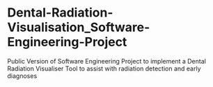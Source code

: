 # Dental-Radiation-Visualisation_Software-Engineering-Project
Public Version of Software Engineering Project to implement a Dental Radiation Visualiser Tool to assist with radiation detection and early diagnoses
